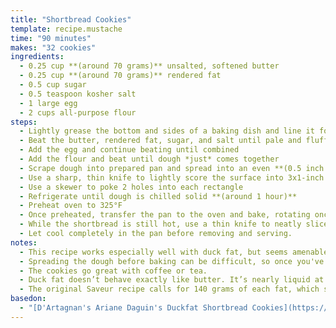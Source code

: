 ```yaml
---
title: "Shortbread Cookies"
template: recipe.mustache
time: "90 minutes"
makes: "32 cookies"
ingredients:
  - 0.25 cup **(around 70 grams)** unsalted, softened butter
  - 0.25 cup **(around 70 grams)** rendered fat
  - 0.5 cup sugar
  - 0.5 teaspoon kosher salt
  - 1 large egg
  - 2 cups all-purpose flour
steps:
  - Lightly grease the bottom and sides of a baking dish and line it foil or parchment paper
  - Beat the butter, rendered fat, sugar, and salt until pale and fluffy **(around 2 minutes)**
  - Add the egg and continue beating until combined
  - Add the flour and beat until dough *just* comes together
  - Scrape dough into prepared pan and spread into an even **(0.5 inch thick)** layer
  - Use a sharp, thin knife to lightly score the surface into 3x1-inch rectangles **(do not cut all the way through)**
  - Use a skewer to poke 2 holes into each rectangle
  - Refrigerate until dough is chilled solid **(around 1 hour)**
  - Preheat oven to 325°F
  - Once preheated, transfer the pan to the oven and bake, rotating once halfway through, until the dough is set and just barely browned at the edges **(16-18 minutes)**
  - While the shortbread is still hot, use a thin knife to neatly slice into rectangles and sprinkle with flaky **(Maldon)** salt.
  - Let cool completely in the pan before removing and serving.
notes:
  - This recipe works especially well with duck fat, but seems amenable to any fats. I've so far liked it best with duck fat, but found it tasty with lard as well.
  - Spreading the dough before baking can be difficult, so once you've done as good as you can with your hands, use a flat bottom glass or other instrument to try and make the dough height as even as possible. This will ensure you don't get dry/ overdone spots in the resulting cookies.
  - The cookies go great with coffee or tea.
  - Duck fat doesn’t behave exactly like butter. It’s nearly liquid at room temperature and, like lard or shortening, contains no extra water, which minimizes gluten development when it’s added to pastry doughs. Using equal amounts butter and other fat seems to minimize any potential negative effects while allowing the alternate fats flavors to come through.
  - The original Saveur recipe calls for 140 grams of each fat, which seems like far too much and doesn't align with the "0.25 cup" amount they give.
basedon:
  - "[D'Artagnan's Ariane Daguin's Duckfat Shortbread Cookies](https://www.saveur.com/duck-fat-shortbread-cookies-recipe/)"
---
```

